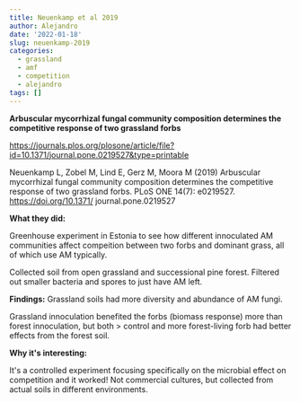 ```yaml
---
title: Neuenkamp et al 2019
author: Alejandro
date: '2022-01-18'
slug: neuenkamp-2019
categories:
  - grassland
  - amf
  - competition
  - alejandro
tags: []
---
```

**Arbuscular mycorrhizal fungal community composition determines the competitive response of two grassland forbs**

https://journals.plos.org/plosone/article/file?id=10.1371/journal.pone.0219527&type=printable

Neuenkamp L, Zobel M, Lind E, Gerz M, Moora M (2019) Arbuscular mycorrhizal fungal community composition determines the competitive response of two grassland forbs. PLoS ONE 14(7): e0219527. https://doi.org/10.1371/ journal.pone.0219527

**What they did:**

Greenhouse experiment in Estonia to see how different innoculated AM communities affect compeition between two forbs and dominant grass, all of which use AM typically. 

Collected soil from open grassland and successional pine forest. Filtered out smaller bacteria and spores to just have AM left. 

**Findings:**
Grassland soils had more diversity and abundance of AM fungi. 

Grassland innoculation benefited the forbs (biomass response) more than forest innoculation, but both > control and more forest-living forb had better effects from the forest soil. 

**Why it's interesting:**

It's a controlled experiment focusing specifically on the microbial effect on competition and it worked! Not commercial cultures, but collected from actual soils in different environments. 